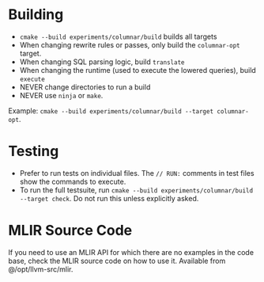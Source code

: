 # Building
- `cmake --build experiments/columnar/build` builds all targets
- When changing rewrite rules or passes, only build the `columnar-opt` target.
- When changing SQL parsing logic, build `translate`
- When changing the runtime (used to execute the lowered queries), build `execute`
- NEVER change directories to run a build
- NEVER use `ninja` or `make`.

Example: `cmake --build experiments/columnar/build --target columnar-opt`.

# Testing
- Prefer to run tests on individual files.
  The `// RUN:` comments in test files show the commands to execute.
- To run the full testsuite, run `cmake --build experiments/columnar/build --target check`.
  Do not run this unless explicitly asked.

# MLIR Source Code
If you need to use an MLIR API for which there are no examples in the code base, check the MLIR source code on how to use it.
Available from @/opt/llvm-src/mlir.
